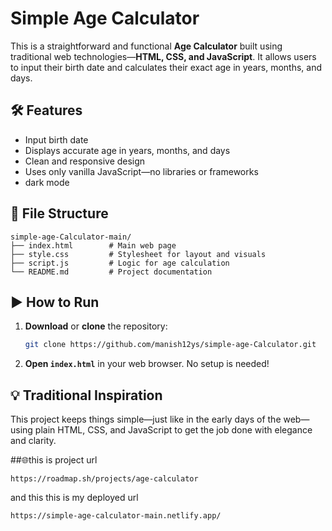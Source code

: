 # Simple Age Calculator

This is a straightforward and functional **Age Calculator** built using traditional web technologies—**HTML, CSS, and JavaScript**. It allows users to input their birth date and calculates their exact age in years, months, and days.

## 🛠️ Features

- Input birth date
- Displays accurate age in years, months, and days
- Clean and responsive design
- Uses only vanilla JavaScript—no libraries or frameworks
- dark mode

## 📂 File Structure

```
simple-age-Calculator-main/
├── index.html        # Main web page
├── style.css         # Stylesheet for layout and visuals
├── script.js         # Logic for age calculation
└── README.md         # Project documentation
```

## ▶️ How to Run

1. **Download** or **clone** the repository:
   ```bash
   git clone https://github.com/manish12ys/simple-age-Calculator.git
   ```

2. **Open `index.html`** in your web browser. No setup is needed!


## 💡 Traditional Inspiration

This project keeps things simple—just like in the early days of the web—using plain HTML, CSS, and JavaScript to get the job done with elegance and clarity.



##🌐this is project url
```
https://roadmap.sh/projects/age-calculator
```
and this this is my deployed url
```
https://simple-age-calculator-main.netlify.app/

```
